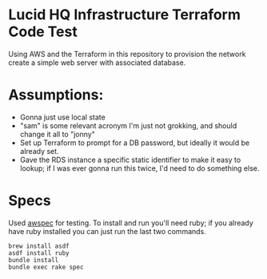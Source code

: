 # Lucid HQ Infrastructure Terraform Code Test #

Using AWS and the Terraform in this repository to provision the network create a simple web server with associated database.

# Assumptions:
* Gonna just use local state 
* "sam" is some relevant acronym I'm just not grokking, and should change it all to "jonny"
* Set up Terraform to prompt for a DB password, but ideally it would be already set.
* Gave the RDS instance a specific static identifier to make it easy to lookup; if I was ever gonna run this twice, I'd need to do something else.

# Specs

Used [awspec](https://github.com/k1LoW/awspec/) for testing. To install and run you'll need ruby; if you already have ruby installed you can just run the last two commands. 

	brew install asdf
	asdf install ruby
	bundle install
	bundle exec rake spec
